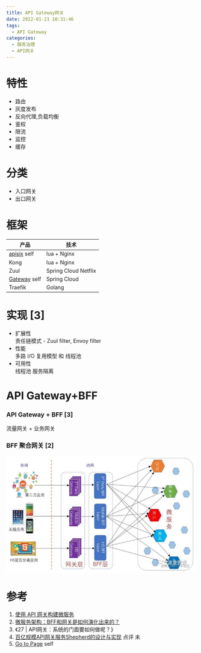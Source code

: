 ```yaml
---
title: API Gateway网关
date: 2022-01-21 10:31:46
tags:
  - API Gateway
categories: 
  - 服务治理
  - API网关    
---
```


<p></p>
<!-- more -->



# 特性
+ 路由
+ 灰度发布
+ 反向代理,负载均衡
+ 鉴权
+ 限流
+ 监控
+ 缓存

# 分类
+ 入口网关 
+ 出口网关




# 框架


| 产品    | 技术                 |
| ------- | -------------------- |
|  [apisix](../apiGatawayApisix/_index.md) self | lua + Nginx          |
| Kong    | lua + Nginx          |
| Zuul    | Spring Cloud Netflix |
|  [Gateway](../apiGatawaySpringGateway/_index.md) self | Spring Cloud         |
| Traefik | Golang               |

# 实现 [3]
+ 扩展性  
  责任链模式 - Zuul filter, Envoy filter  
+  性能  
  多路 I/O 复用模型  和  线程池  
+ 可用性   
  线程池  服务隔离  

# API Gateway+BFF 
### API Gateway + BFF [3]
流量网关 + 业务网关

### BFF 聚合网关 [2]
![apiGateway](./images/apiGateway.JPG)

# 参考
1. [使用 API 网关构建微服务](https://www.infoq.cn/article/construct-micro-service-using-api-gateway/)
2. [微服务架构：BFF和网关是如何演化出来的？](https://juejin.cn/post/6844903806208049159)
3. 《27 | API网关：系统的门面要如何做呢？》
100. [百亿规模API网关服务Shepherd的设计与实现](https://tech.meituan.com/2021/05/20/shepherd-api-gateway.html) 点评 未
101. [Go to Page](k8sIngressNginx.md)  self

